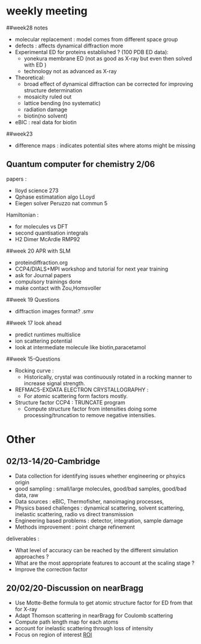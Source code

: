 # weekly meeting
##week28 notes 
- molecular replacement : model comes from different space group  
- defects : affects dynamical diffraction more  
- Experimental ED for proteins established ? (100 PDB ED data):
    - yonekura membrane ED (not as good as X-ray but even then solved with ED )
    - technology not as advanced as X-ray
- Theoretical:
    - broad effect of dynamical diffraction can be corrected for improving structure determination
    - mosaicity ruled out
    - lattice bending (no systematic)
    - radiation damage
    - biotin(no solvent)
- eBIC : real data for biotin

##week23
- difference maps : indicates potential sites where atoms might be missing


## Quantum computer for chemistry 2/06
papers :

- lloyd science 273
- Qphase estimatation algo LLoyd
- Eiegen solver Peruzzo nat commun 5

Hamiltonian :

- for molecules vs DFT
- second quantisation integrals
- H2 Dimer McArdle RMP92


##week 20 APR with SLM
- proteindiffraction.org
- CCP4/DIALS+MPI workshop and tutorial for next year training
- ask for Journal papers
- compulsory trainings done
- make contact with Zou,Homsvoller

##week 19 Questions
- diffraction images format? .smv

##week 17 look ahead
- predict runtimes multislice
- ion scattering potential
- look at intermediate molecule like biotin,paracetamol

##week 15-Questions
- Rocking curve :
    - Historically, crystal was continuously rotated in a rocking manner to increase signal strength.  
- REFMAC5-EXDATA ELECTRON CRYSTALLOGRAPHY :
    - For atomic scattering form factors mostly.
- Structure factor CCP4 : TRUNCATE program
    - Compute structure factor from intensities doing some processing/truncation to remove negative intensities.

# Other
## 02/13-14/20-Cambridge

- Data collection for identifying issues whether engineering or phsyics origin
- good sampling : small/large molecules, good/bad samples, good/bad data, raw
- Data sources : eBIC, Thermofisher, nanoimaging processes,
- Physics based challenges : dynamical scattering, solvent scattering, inelastic scattering, radio vs direct transmission
- Engineering based problems : detector, integration, sample damage
- Methods improvement : point charge refinement

deliverables :

- What level of accuracy can be reached by the different simulation approaches ?
- What are the most appropriate features to account at the scaling stage ?
- Improve the correction factor


## 20/02/20-Discussion on nearBragg

- Use Motte-Bethe formula to get atomic structure factor for ED from that for X-ray
- Adapt Thomson scattering in nearBragg for Coulomb scattering
- Compute path length map for each atoms
- account for inelastic scattering through loss of intensity
- Focus on region of interest [ROI](/misc/Time_complexity_estimates_ED_sim.docx)
